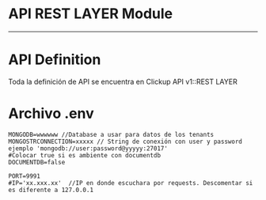 # API REST LAYER Module


----
# API Definition
Toda la definición de API se encuentra en Clickup
API v1::REST LAYER

# Archivo .env
```
MONGODB=wwwwww //Database a usar para datos de los tenants
MONGOSTRCONNECTION=xxxxx // String de conexión con user y password ejemplo 'mongodb://user:password@yyyyy:27017'
#Colocar true si es ambiente con documentdb
DOCUMENTDB=false 

PORT=9991
#IP='xx.xxx.xx'  //IP en donde escuchara por requests. Descomentar si es diferente a 127.0.0.1
```
